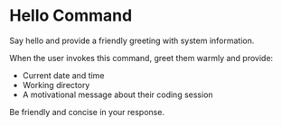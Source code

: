 # Hello Command

Say hello and provide a friendly greeting with system information.

When the user invokes this command, greet them warmly and provide:
- Current date and time
- Working directory
- A motivational message about their coding session

Be friendly and concise in your response.
